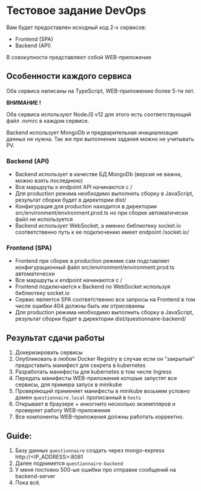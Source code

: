 # Тестовое задание DevOps

Вам будет предоставлен исходный код 2-х сервисов:
- Frontend (SPA)
- Backend (API)

В совокупности представляют собой WEB-приложение

## Особенности каждого сервиса

Оба сервиса написаны на TypeScript, WEB-приложению более 5-ти лет.

**ВНИМАНИЕ !**

Оба сервиса используют NodeJS v12 для этого есть соответствующий файл .nvmrc в каждом сервисе.

Backend использует MongoDb и предварительная инициализация данных не нужна. Так же при выполнении задания можно не учитывать PV.

### Backend (API)

- Backend использует в качестве БД MongoDb (версия не важна, можно взять последнюю)
- Все маршруты к endpoint API начинаются с /
- Для production режима необходимо выполнить сборку в JavaScript, результат сборки будет в директории dist/
- Конфигурация для production находится в директории src/environment/environment.prod.ts но при сборке автоматически файл не используется
- Backend использует WebSocket, а именно библиотеку socket.io соответственно путь к ее подключению имеет endpoint /socket.io/

### Frontend (SPA)

- Frontend при сборке в production режиме сам подставляет конфигурационный файл src/environment/environment.prod.ts автоматически
- Все маршруты к endpoint начинаются с /
- Frontend подключается к Backend по WebSocket используя библиотеку socket.io
- Сервис является SPA соответственно все запросы на Frontend в том числе ошибки 404 должны быть им отрисованны
- Для production режима необходимо выполнить сборку в JavaScript, результат сборки будет в директории dist/questionnaire-backend/

## Результат сдачи работы

1. Докеризировать сервисы
2. Опубликовать в любом Docker Registry в случае если он "закрытый" предоставить манифест для секрета в kubernetes
3. Разработать манифесты для kubernetes в том числе Ingress
4. Передать манифесты WEB-приложения которые запустят все сервисы, для примера запуск в minikube
5. Проверяющий применяет манифесты в minikube возьмем условно домен `questionnaire.local` прописанный в `hosts`
6. Открывает в браузере + инкогнито несколько экземпляров и проверяет работу WEB-приложения
7. Все компоненты WEB-приложения должны работать корректно.


## Guide:

1. Базу данных ```questionnaire```  создать через mongo-express http://<IP_ADDRESS>:8081
2. Далее поднимется ```questionnaire-backend``` 
3. У меня постояно 500-ые ошибки про отправке сообщений на backend-server
4. Пока всё.

